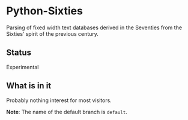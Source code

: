 # Python-Sixties
Parsing of fixed width text databases derived in the Seventies from the Sixties’ spirit of the previous century.

## Status
Experimental

## What is in it
Probably nothing interest for most visitors.

**Note**: The name of the default branch is `default`.
